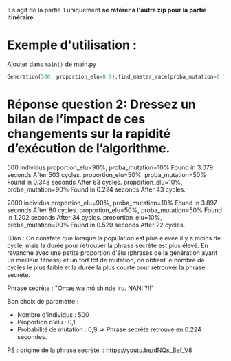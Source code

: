 Il s'agit de la partie 1 uniquement **se référer à l'autre zip pour la partie itinéraire**.

# Exemple d'utilisation :
Ajouter dans `main()` de main.py
```python
Generation(500, proportion_elu=0.9).find_master_race(proba_mutation=0.1)
```

# Réponse question 2: Dressez un bilan de l’impact de ces changements sur la rapidité d’exécution de l’algorithme.

500 individus
proportion_elu=90%, proba_mutation=10% 
  Found in 3.079 seconds
  After 503 cycles.
proportion_elu=50%, proba_mutation=50%
  Found in 0.348 seconds
  After 63 cycles.
proportion_elu=10%, proba_mutation=90%
  Found in 0.224 seconds 
  After 43 cycles.

2000 individus
proportion_elu=90%, proba_mutation=10%
  Found in 3.897 seconds
  After 80 cycles.
proportion_elu=50%, proba_mutation=50%
  Found in 1.202 seconds
  After 34 cycles.
proportion_elu=10%, proba_mutation=90%
  Found in 0.529 seconds
  After 22 cycles.

Bilan : On constate que lorsque la population est plus élevée il y a moins de cycle, mais la durée pour retrouver la phrase secrète est plus élevé.
En revanche avec une petite proportion d'élu (phrases de la génération ayant un meilleur fitness) et un fort tôt de mutation, on obtient le nombre de cycles le plus faible et la durée la plus courte pour retrouver la phrase secrète.

Phrase secrète : "Omae wa mō shinde iru. NANI ?!!"

Bon choix de paramètre :
- Nombre d'individus : 500
- Proportion d'élu : 0,1
- Probabilité de mutation : 0,9
=> Phrase secrète retrouvé en 0.224 secondes.

PS : origine de la phrase secrète. : https://youtu.be/dNQs_Bef_V8
